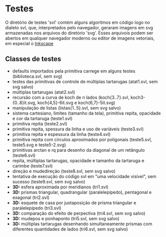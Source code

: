 Testes
======

O diretório de testes 'svl' contém alguns algoritmos em código logo no dialeto svl, que, interpretados pelo navegador, geraram imagens em svg armazenadas nos arquivos do diretório 'svg'.
Esses arquivois podem ser abertos em qualquer navegador moderno ou editor de imagens vetoriais, em especial o [Inkscape](http://inkscape.org)

Classes de testes
-----------------

- defaults importados pela primitiva carrege em alguns testes (biblioteca.svl, sem svg)
- testes das primitivas de controle de múltiplas tartarugas (atat1.svl, sem svg salvo)
- múltiplas tartarugas (atat2.svl)
- recursão com a curva de koch de n lados (koch{3..7}.svl, koch3-{0..8}it.svg, koch{4,5}-6it.svg e koch{6,7}-5it.svg)
- manipulação de listas (listas{1..5}.svl, sem svg salvo)
- sistema cartesiano, limites (tamanho da tela), primitiva repita, opacidade e cor da tartaruga (teste1.svl)
- primitiva repita (teste2.svl)
- primitiva repita, spessura da linha e uso de variáveis (teste3.svl)
- primitiva repita e espessura da linha (teste4.svl)
- primitiva repita com círculos aproximados por poligonais (teste5.svl, teste5.svg e teste5-2.svg)
- primitivas arctan e rq para desenho da diagonal de um retângulo (teste6.svl)
- repita, múltiplas tartarugas, opacidade e tamanho da tartaruga e carimbe (teste7.svl)
- direção e mudedireção (teste8.svl, sem svg salvo)
- tentativa de execução do código svl em "uma velocidade visível", sem sucesso (teste9.svl, sem svg salvo)
- **3D:** esfera aproximada por meridianos (tri1.svl)
- **3D:** prismas triangular, quadrangular (paralelepípedo), pentagonal e exagonal (tri2.svl)
- **3D:** esquete de casa por justaposição de prisma triangular e paralelepípedo (tri3.svl)
- **3D:** comparação do efeito de perpectiva (tri4.svl, sem svg salvo)
- **3D:** mudepos e ponhaponto (tri5.svl, sem svg salvo)
- **3D:** múltiplas tartarugas desenhando simultaneamente prismas com diferentes quantidades de lados (tri6.svl, sem svg salvo)

